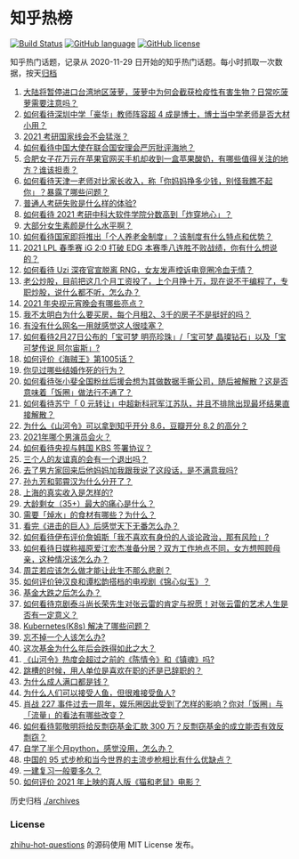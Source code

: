 # 知乎热榜
[![Build Status](https://github.com/ToWeLong/zhihu-hot-questions/workflows/CI/badge.svg)](https://github.com/ToWeLong/zhihu-hot-questions/actions)
[![GitHub language](https://img.shields.io/badge/language-golang-orange.svg)](https://golang.org/)
[![GitHub license](https://img.shields.io/github/license/ToWeLong/zhihu-hot-questions)](https://github.com/ToWeLong/zhihu-hot-questions/blob/main/LICENSE)

知乎热门话题，记录从 2020-11-29 日开始的知乎热门话题。每小时抓取一次数据，按天[归档](./archives)

<!-- BEGIN -->

1. [大陆将暂停进口台湾地区菠萝，菠萝中为何会截获检疫性有害生物？日常吃菠萝需要注意吗？](https://www.zhihu.com/question/446510247)
1. [如何看待深圳中学「豪华」教师阵容超 4 成是博士，博士当中学老师是否大材小用？](https://www.zhihu.com/question/446302299)
1. [2021 考研国家线会不会猛涨？](https://www.zhihu.com/question/438107823)
1. [如何看待中国大使在联合国安理会严厉批评海地？](https://www.zhihu.com/question/446554731)
1. [合肥女子花万元在苹果官网买手机却收到一盒苹果酸奶，有哪些值得关注的地方？谁该担责？](https://www.zhihu.com/question/446439952)
1. [如何看待天津一老师对比家长收入，称「你妈妈挣多少钱，别怪我瞧不起你」？暴露了哪些问题？](https://www.zhihu.com/question/446474178)
1. [普通人考研失败是什么样的体验?](https://www.zhihu.com/question/446425502)
1. [如何看待 2021 考研中科大软件学院分数高到「炸穿地心」？](https://www.zhihu.com/question/446595679)
1. [大部分女生素颜是什么水平啊？](https://www.zhihu.com/question/397929197)
1. [如何看待国家即将推出「个人养老金制度」？该制度有什么特点和优势？](https://www.zhihu.com/question/446531212)
1. [2021 LPL 春季赛 iG 2:0 打破 EDG 本赛季八连胜不败战绩，你有什么想说的？](https://www.zhihu.com/question/446544831)
1. [如何看待 Uzi 深夜官宣脱离 RNG，女友发声控诉电竞圈冷血无情？](https://www.zhihu.com/question/445889617)
1. [老公炒股，目前把这几个月工资投了，上个月挣十万，现在说不干编程了，专职炒股，说什么都不听，怎么办？](https://www.zhihu.com/question/419329722)
1. [2021 年央视元宵晚会有哪些亮点？](https://www.zhihu.com/question/446545398)
1. [我不太明白为什么要买房，每个月租2、3千的房子不是挺好的吗？](https://www.zhihu.com/question/437461534)
1. [有没有什么网名一用就感觉这人很哇塞？](https://www.zhihu.com/question/446019130)
1. [如何看待2月27日公布的「宝可梦 明亮珍珠」/「宝可梦 晶璨钻石」以及「宝可梦传说 阿尔宙斯」?](https://www.zhihu.com/question/446589783)
1. [如何评价《海贼王》第1005话？](https://www.zhihu.com/question/446541808)
1. [你见过哪些结婚作死的行为？](https://www.zhihu.com/question/268605958)
1. [如何看待张小斐全国粉丝后援会想为其做数据手撕公司，随后被解散？这是否意味着「饭圈」做法行不通了？](https://www.zhihu.com/question/446326595)
1. [如何看待苏宁「 0 元转让」中超新科冠军江苏队，并且不排除出现最坏结果直接解散？](https://www.zhihu.com/question/446003322)
1. [为什么《山河令》可以拿到知乎开分 8.6，豆瓣开分 8.2 的高分？](https://www.zhihu.com/question/446469264)
1. [2021年哪个男演员会火？](https://www.zhihu.com/question/430869182)
1. [如何看待央视与韩国 KBS 签署协议？](https://www.zhihu.com/question/445850066)
1. [三个人的友谊真的会有一个退出吗？](https://www.zhihu.com/question/343367497)
1. [去了男方家回来后他妈妈加我跟我说了这段话，是不满意我吗?](https://www.zhihu.com/question/446098776)
1. [孙九芳和郭霄汉为什么分开了？](https://www.zhihu.com/question/446481904)
1. [上海的真实收入是怎样的?](https://www.zhihu.com/question/35101882)
1. [大龄剩女（35+）最大的痛心是什么？](https://www.zhihu.com/question/440901341)
1. [需要「焯水」的食材有哪些？为什么？](https://www.zhihu.com/question/444952773)
1. [看完《进击的巨人》后感觉天下无番怎么办？](https://www.zhihu.com/question/440877082)
1. [如何看待伊布评价詹姆斯「我不喜欢有身份的人谈论政治，那有风险」?](https://www.zhihu.com/question/446466536)
1. [如何看待日媒称福原爱江宏杰准备分居？双方工作地点不同，女方想照顾母亲，这种情况该怎么办？](https://www.zhihu.com/question/446442034)
1. [周芷若应该怎么做才能让此生不那么悲剧？](https://www.zhihu.com/question/440579318)
1. [如何评价钟汉良和谭松韵搭档的电视剧《锦心似玉》？](https://www.zhihu.com/question/446526065)
1. [基金大跌之后怎么办？](https://www.zhihu.com/question/442441348)
1. [如何看待京剧泰斗尚长荣先生对张云雷的肯定与祝愿！对张云雷的艺术人生是否有一定意义？](https://www.zhihu.com/question/446507596)
1. [Kubernetes(K8s) 解决了哪些问题？](https://www.zhihu.com/question/329365548)
1. [忘不掉一个人该怎么办?](https://www.zhihu.com/question/440126548)
1. [这次基金为什么年后会跌得如此之大？](https://www.zhihu.com/question/446018782)
1. [《山河令》热度会超过之前的《陈情令》和《镇魂》吗?](https://www.zhihu.com/question/446176210)
1. [跳槽的时候，用人单位是喜欢在职的还是已辞职的？](https://www.zhihu.com/question/331939319)
1. [为什么成人满口都是钱？](https://www.zhihu.com/question/445698162)
1. [为什么人们可以接受人鱼，但很难接受鱼人?](https://www.zhihu.com/question/441042938)
1. [肖战 227 事件过去一周年，娱乐圈因此受到了怎样的影响？你对「饭圈」与「流量」的看法有哪些改变？](https://www.zhihu.com/question/446119703)
1. [如何看待郭敬明将给反剽窃基金汇款 300 万？反剽窃基金的成立能否有效反剽窃？](https://www.zhihu.com/question/446496642)
1. [自学了半个月python，感觉没用，怎么办？](https://www.zhihu.com/question/381078052)
1. [中国的 95 式步枪和当今世界的主流步枪相比有什么优缺点？](https://www.zhihu.com/question/48900033)
1. [一建复习一般要多久？](https://www.zhihu.com/question/381519363)
1. [如何评价 2021 年上映的真人版《猫和老鼠》电影？](https://www.zhihu.com/question/445754580)

<!-- END -->

历史归档 [./archives](./archives)


### License
[zhihu-hot-questions](https://github.com/towelong/zhihu-hot-questions) 的源码使用 MIT License 发布。